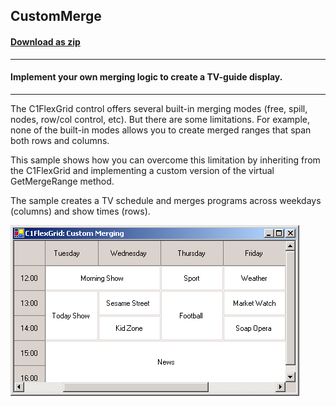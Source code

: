## CustomMerge
#### [Download as zip](https://grapecity.github.io/DownGit/#/home?url=https://github.com/GrapeCity/ComponentOne-WinForms-Samples/tree/master/NetFramework\FlexGrid\CS\CustomMerge)
____
#### Implement your own merging logic to create a TV-guide display.
____
The C1FlexGrid control offers several built-in merging modes (free, spill, nodes, row/col control, etc).
But there are some limitations.
For example, none of the built-in modes allows you to create merged ranges that span both rows and columns.

This sample shows how you can overcome this limitation by inheriting from the C1FlexGrid and implementing a custom version of the virtual GetMergeRange method.

The sample creates a TV schedule and merges programs across weekdays (columns) and show times (rows).

![screenshot](screenshot.PNG)
